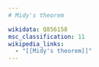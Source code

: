 ```yaml
---
# Midy's theorem

wikidata: Q856158
msc_classification: 11
wikipedia_links:
  - "[[Midy's theorem]]"
---
```

